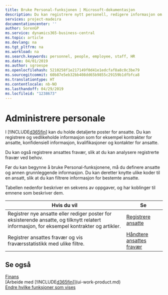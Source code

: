 ```yaml
---
title: Bruke Personal-funksjonen | Microsoft-dokumentasjon
description: Du kan registrere nytt personell, redigere informasjon om eksisterende ansatte og registrere og analysere fravær.
services: project-madeira
documentationcenter: ''
author: SorenGP
ms.service: dynamics365-business-central
ms.topic: article
ms.devlang: na
ms.tgt_pltfrm: na
ms.workload: na
ms.search.keywords: personnel, people, employee, staff, HR
ms.date: 04/01/2019
ms.author: sgroespe
ms.openlocfilehash: 5210258f1e217149f0d41e1edcfaf8a8c0c3be79
ms.sourcegitcommit: 60b87e5eb32bb408dd65b9855c29159b1dfbfca8
ms.translationtype: HT
ms.contentlocale: nb-NO
ms.lasthandoff: 04/29/2019
ms.locfileid: "1238673"
---
```

# <a name="manage-human-resources"></a>Administrere personale
I [!INCLUDE[d365fin](includes/d365fin_md.md)] kan du holde detaljerte poster for ansatte. Du kan registrere og vedlikeholde informasjon som for eksempel kontrakter for ansatte, konfidensiell informasjon, kvalifikasjoner og kontakter for ansatte.

Du kan også registrere ansattes fravær, slik at du kan analysere registrerte fravær ved behov.

Før du kan begynne å bruke Personal-funksjonene, må du definere ansatte og annen grunnleggende informasjon. Du kan deretter knytte ulike koder til en ansatt, slik at du kan filtrere informasjon for bestemte ansatte.

Tabellen nedenfor beskriver en sekvens av oppgaver, og har koblinger til emnene som beskriver dem.

| Hvis du vil | Se |
| --- | --- |
| Registrer nye ansatte eller rediger poster for eksisterende ansatte, og tilknytt relatert informasjon, for eksempel kontrakter og artikler. |[Registrere ansatte](hr-how-register-employees.md) |
| Registrer ansattes fravær og vis fraværsstatistikk med ulike filtre. |[Håndtere ansattes fravær](hr-how-manage-absence.md) |

## <a name="see-also"></a>Se også
[Finans](finance.md)  
[Arbeide med [!INCLUDE[d365fin](includes/d365fin_md.md)]](ui-work-product.md)  
[Endre hvilke funksjoner som vises](ui-experiences.md)        
